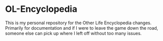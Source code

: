 # OL-Encyclopedia
This is my personal repository for the Other Life Encyclopedia changes. Primarily for documentation and if I were to leave the game down the road, someone else can pick up where I left off without too many issues.
